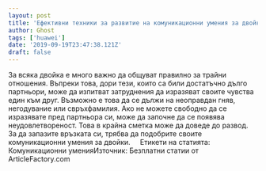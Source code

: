 ```yaml
---
layout: post
title: 'Ефективни техники за развитие на комуникационни умения за двойки'
author: Ghost
tags: ['huawei']
date: '2019-09-19T23:47:38.121Z'
draft: false
---
```


За всяка двойка е много важно да общуват правилно за трайни отношения. Въпреки това, дори тези, които са били достатъчно дълго партньори, може да изпитват затруднения да изразяват своите чувства един към друг. Възможно е това да се дължи на неоправдан гняв, негодувание или свръхфамилия. Ако не можете свободно да се изразявате пред партньора си, може да започне да се появява неудовлетвореност. Това в крайна сметка може да доведе до развод. За да запазите връзката си, трябва да подобрите своите комуникационни умения за двойки.     Етикети на статията:         Комуникационни уменияИзточник: Безплатни статии от ArticleFactory.com
